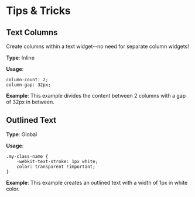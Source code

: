 # Tips & Tricks

## Text Columns
Create columns within a text widget--no need for separate column widgets!

**Type**: Inline

**Usage**:
```
column-count: 2;
column-gap: 32px;
```
**Example**:
This example divides the content between 2 columns with a gap of 32px in between.

## Outlined Text

**Type**: Global

**Usage**:
```
.my-class-name {
    -webkit-text-stroke: 1px white;
    color: transparent !important;
}
```
**Example**:
This example creates an outlined text with a width of 1px in white color.


